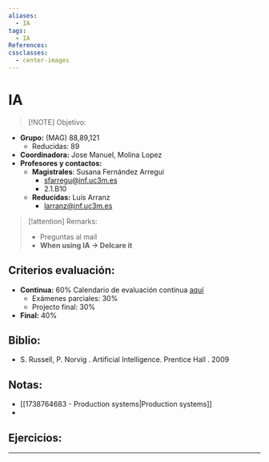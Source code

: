 ```yaml
---
aliases:
  - IA
tags:
  - IA
References: 
cssclasses:
  - center-images
---
```

# IA

> [!NOTE] Objetivo: 
> 
+ **Grupo:** (MAG) 88,89,121
	+ Reducidas: 89
+ **Coordinadora:** Jose Manuel, Molina Lopez
+ **Profesores y contactos:** 
	+ **Magistrales**: Susana Fernández Arregui
		+ sfarregu@inf.uc3m.es
		+ 2.1.B10
	+ **Reducidas:** Luis Arranz
		+ larranz@inf.uc3m.es

> [!attention]  Remarks: 
>  + Preguntas al mail
>  + **When using IA → Delcare it**

## Criterios evaluación:
+ **Continua:** 60%
  Calendario de evaluación continua [aquí](https://aulaglobal.uc3m.es/pluginfile.php/7426894/mod_resource/content/5/Schedule-IA-2025.pdf)
	+ Exámenes parciales: 30%
	+ Projecto final: 30%
+ **Final:** 40%

## Biblio:
+ S. Russell, P. Norvig . Artificial Intelligence. Prentice Hall . 2009

## Notas:
+ [[1738764683 - Production systems|Production systems]]
+ 
## Ejercicios:

***